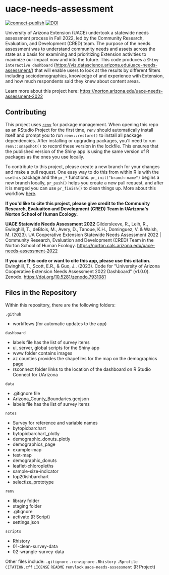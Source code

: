 # uace-needs-assessment

<!-- badges: start -->
[![connect-publish](https://github.com/cred-norton-uarizona/uace-needs-assessment/actions/workflows/connect-publish.yaml/badge.svg)](https://github.com/cred-norton-uarizona/uace-needs-assessment/actions/workflows/connect-publish.yaml)
[![DOI](https://zenodo.org/badge/DOI/10.5281/zenodo.7931081.svg)](https://doi.org/10.5281/zenodo.7931081)
<!-- badges: end -->

University of Arizona Extension (UACE) undertook a statewide needs assessment process in Fall 2022, led by the Community Research, Evaluation, and Development (CRED) team. The purpose of the needs assessment was to understand community needs and assets across the state as a basis for examining and prioritizing Extension activities to maximize our impact now and into the future. This code produces a `Shiny interactive dashboard` (https://viz.datascience.arizona.edu/uace-needs-assessment/) that will enable users to look at the results by different filters including sociodemographics, knowledge of and experience with Extension, and how much respondents said they knew about content areas.

Learn more about this project here: https://norton.arizona.edu/uace-needs-assessment-2022

## Contributing

This project uses [`renv`](https://rstudio.github.io/renv/articles/renv.html) for package management.
When opening this repo as an RStudio Project for the first time, `renv` should automatically install itself and prompt you to run `renv::restore()` to install all package dependencies.
After installing or upgrading packages, you'll need to run `renv::snapshot()` to record these version in the lockfile.
This ensures that the published version of the Shiny app is using the same version of R packages as the ones you use locally.

To contribute to this project, please create a new branch for your changes and make a pull request.
One easy way to do this from within R is with the `usethis` package and the `pr_*` functions.
`pr_init("branch-name")` begins a new branch locally, `pr_push()` helps you create a new pull request, and after it is merged you can use `pr_finish()` to clean things up.
More about this workflow [here](https://usethis.r-lib.org/articles/pr-functions.html).

**If you'd like to cite this project, please give credit to the Community Research, Evaluaiton and Development (CRED) Team in UArizona's Norton School of Human Ecology.**

**UACE Statewide Needs Assessment 2022**
Gildersleeve, R., Leih, R., Ewinghill, T., deBlois, M., Avery, D., Tanoue, K.H., Dominguez, V. & Walsh, M. (2023). UA Cooperative Extension Statewide Needs Assessment 2022 | Community Research, Evaluation and Development (CRED) Team in the Norton School of Human Ecology. https://norton.cals.arizona.edu/uace-needs-assessment-2022

**If you use this code or want to cite this app, please use this citation.**
Ewinghill, T., Scott, E.R., & Guo, J.. (2023). Code for "University of Arizona Cooperative Extension Needs Assessment 2022 Dashboard" (v1.0.0). Zenodo. https://doi.org/10.5281/zenodo.7931081

## Files in the Repository

Within this repository, there are the following folders:

`.github`
 - workflows (for automatic updates to the app)

`dashboard`
 - labels file has the list of survey items
 - ui, server, global scripts for the Shiny app
 - www folder contains images
 - az counties provides the shapefiles for the map on the demographics page
 - rsconnect folder links to the location of the dashboard on R Studio Connect for UArizona

`data`
  - .gitignore file
  - Arizona_County_Boundaries.geojson
  - labels file has the list of survey items

`notes`
  - Survey for reference and variable names
  - bytopicbarchart
  - bytopicbarchart_plotly
  - demographic_donuts_plotly
  - demographics_page
  - example-map
  - test-map
  - demographic_donuts
  - leaflet-chloropleths
  - sample-size-indicator
  - top20ishbarchart
  - selectize_prototype
    
`renv`
  - library folder
  - staging folder
  - .gitignore
  - activate (R Script)
  - settings.json

`scripts`
  - Rhistory
  - 01-clean-survey-data
  - 02-wrangle-survey-data

Other files include:
`.gitignore`
`.renvignore`
`.Rhistory`
`.Rprofile`
`CITATION.cff`
`LICENSE`
`README`
`renvlock`
`uace-needs-assessment` (R Project)

